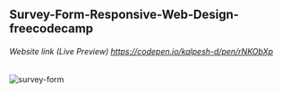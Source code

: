 ## Survey-Form-Responsive-Web-Design-freecodecamp
###### Website link (Live Preview) https://codepen.io/kalpesh-d/pen/rNKObXp
![survey-form](https://user-images.githubusercontent.com/38274099/199022262-b921f5a2-e403-4d49-ad24-32cb84961772.png)
